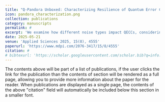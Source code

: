 ```yaml
---
title: "Q-Pandora Unboxed: Characterizing Resilience of Quantum Error Correction Codes Under Biased Noise"
icon: pandora_characterization.png
collection: publications
category: manuscripts
permalink: #
excerpt: 'We examine how different noise types impact QECCs, considering the varying susceptibility of quantum systems to specific errors. Our goal is to identify opportunities to minimize the resources—or overhead—needed for effective error correction. We conduct a detailed study on two QECCs—rotated and unrotated surface codes—under various noise models using simulations'
date: 2025-05-21
venue: 'Applied Sciences 2025, 15(8), 4555'
paperurl: 'https://www.mdpi.com/2076-3417/15/8/4555'
citation: #
# bibtexurl: 'https://scholar.googleusercontent.com/scholar.bib?q=info:2CoWYq4VGR0J:scholar.google.com/&output=citation&scisdr=CgJN25qjEIuy7q_SVZ8:AAZF9b8AAAAAaBjUTZ_jVxEftInZcxDLo7G-yp0&scisig=AAZF9b8AAAAAaBjUTewp-q7cJSthTWLVwY6ktlA&scisf=4&ct=citation&cd=-1&hl=en'
---
```


The contents above will be part of a list of publications, if the user clicks the link for the publication than the contents of section will be rendered as a full page, allowing you to provide more information about the paper for the reader. When publications are displayed as a single page, the contents of the above "citation" field will automatically be included below this section in a smaller font.
